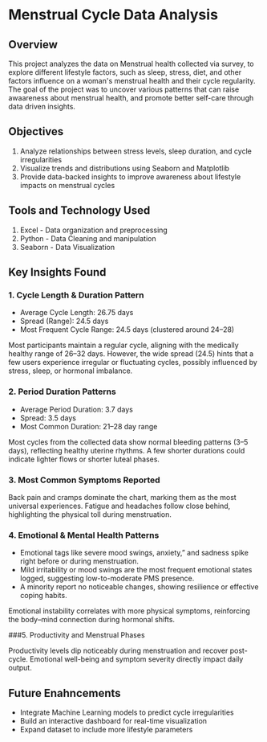 # **Menstrual Cycle Data Analysis**

## **Overview**

This project analyzes the data on Menstrual health collected via survey, to explore different lifestyle factors, such as sleep, stress, diet, and other factors influence on a woman's menstrual health and their cycle regularity. The goal of the project was to uncover various patterns that can raise awaareness about menstrual health, and promote better self-care through data driven insights. 

## **Objectives**
1. Analyze relationships between stress levels, sleep duration, and cycle irregularities
2. Visualize trends and distributions using Seaborn and Matplotlib
3. Provide data-backed insights to improve awareness about lifestyle impacts on menstrual cycles

## **Tools and Technology Used**
1. Excel   -  Data organization and preprocessing
2. Python  -  Data Cleaning and manipulation
3. Seaborn -  Data Visualization

## **Key Insights Found**

### 1. Cycle Length & Duration Pattern

- Average Cycle Length: 26.75 days
- Spread (Range): 24.5 days
- Most Frequent Cycle Range: 24.5 days (clustered around 24–28)

Most participants maintain a regular cycle, aligning with the medically healthy range of 26–32 days.
However, the wide spread (24.5) hints that a few users experience irregular or fluctuating cycles, possibly influenced by stress, sleep, or hormonal imbalance.

### 2. Period Duration Patterns

- Average Period Duration: 3.7 days
- Spread: 3.5 days
- Most Common Duration: 21–28 day range

Most cycles from the collected data show normal bleeding patterns (3–5 days), reflecting healthy uterine rhythms. A few shorter durations could indicate lighter flows or shorter luteal phases.


### 3. Most Common Symptoms Reported

Back pain and cramps dominate the chart, marking them as the most universal experiences. Fatigue and headaches follow close behind, highlighting the physical toll during menstruation.

### 4. Emotional & Mental Health Patterns

- Emotional tags like severe mood swings, anxiety,” and sadness spike right before or during menstruation.
- Mild irritability or mood swings are the most frequent emotional states logged, suggesting low-to-moderate PMS presence.
- A minority report no noticeable changes, showing resilience or effective coping habits.

Emotional instability correlates with more physical symptoms, reinforcing the body–mind connection during hormonal shifts.

###5. Productivity and Menstrual Phases

Productivity levels dip noticeably during menstruation and recover post-cycle. Emotional well-being and symptom severity directly impact daily output.

## Future Enahncements

- Integrate Machine Learning models to predict cycle irregularities
- Build an interactive dashboard for real-time visualization
- Expand dataset to include more lifestyle parameters
